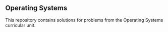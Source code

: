 ## Operating Systems
This repository contains solutions for problems from the Operating Systems curricular unit.
